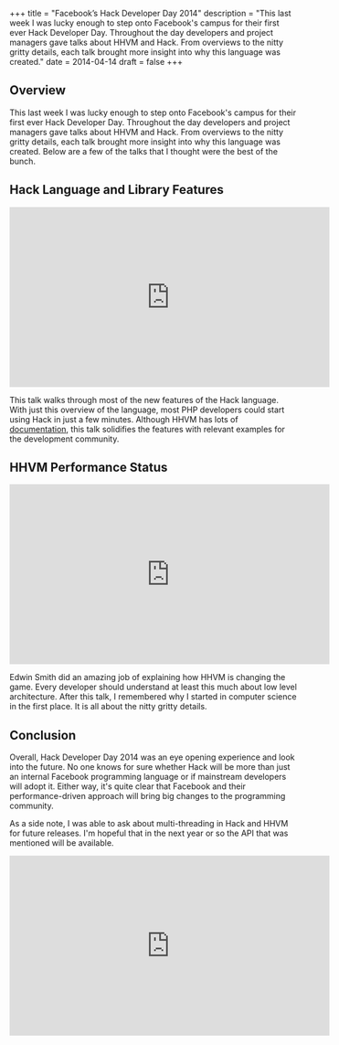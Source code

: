 +++
title = "Facebook’s Hack Developer Day 2014"
description = "This last week I was lucky enough to step onto Facebook's campus for their first ever Hack Developer Day. Throughout the day developers and project managers gave talks about HHVM and Hack. From overviews to the nitty gritty details, each talk brought more insight into why this language was created."
date = 2014-04-14
draft = false
+++

## Overview
This last week I was lucky enough to step onto Facebook's campus for their first ever Hack Developer Day. Throughout the day developers and project managers gave talks about HHVM and Hack. From overviews to the nitty gritty details, each talk brought more insight into why this language was created. Below are a few of the talks that I thought were the best of the bunch.

## Hack Language and Library Features

<div class=“video-container”>
	<iframe width="560" height="315" src="https://www.youtube.com/embed/LIjkcfaiA60" frameborder="0" allowfullscreen></iframe>
</div>

This talk walks through most of the new features of the Hack language. With just this overview of the language, most PHP developers could start using Hack in just a few minutes. Although HHVM has lots of [documentation](http://docs.hhvm.com/), this talk solidifies the features with relevant examples for the development community.

## HHVM Performance Status

<div class=“video-container”>
	<iframe width="560" height="315" src="https://www.youtube.com/embed/GT4LxjJd2Ac" frameborder="0" allowfullscreen></iframe>
</div>


Edwin Smith did an amazing job of explaining how HHVM is changing the game. Every developer should understand at least this much about low level architecture. After this talk, I remembered why I started in computer science in the first place. It is all about the nitty gritty details.

## Conclusion
Overall, Hack Developer Day 2014 was an eye opening experience and look into the future. No one knows for sure whether Hack will be more than just an internal Facebook programming language or if mainstream developers will adopt it. Either way, it's quite clear that Facebook and their performance-driven approach will bring big changes to the programming community.

As a side note, I was able to ask about multi-threading in Hack and HHVM for future releases. I'm hopeful that in the next year or so the API that was mentioned will be available.

<div class=“video-container”>
	<iframe width="560" height="315" src="https://www.youtube.com/embed/UCR4Ac6z_l0" frameborder="0" allowfullscreen></iframe>
</div>
